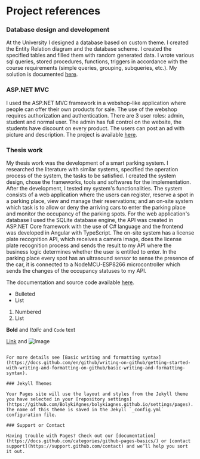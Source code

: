 # Project references


### Database design and development

At the University I designed a database based on custom theme. I created the Entity Relation diagram and the database scheme. I created the specified tables and filled them with random generated data. I wrote various sql queries, stored procedures, functions, triggers in accordance with the course requirements (simple queries, grouping, subqueries, etc.). My solution is documented [here](https://github.com/BolykiAgnes/bolykiagnes.github.io/tree/main/database).


### ASP.NET MVC
I used the ASP.NET MVC framework in a webshop-like application where people can offer their own products for sale. The use of the webshop requires authorization and authentication. There are 3 user roles: admin, student and normal user. The admin has full control on the website, the students have discount on every product. The users can post an ad with picture and description. The project is available [here](https://github.com/BolykiAgnes/bolykiagnes.github.io/tree/main/ASP.NET%20MVC/Hardverapro).


### Thesis work
My thesis work was the development of a smart parking system. I researched the literature with similar systems, specified the operation process of the system, the tasks to be satisfied. I created the system design, chose the frameworks, tools and softwares for the implementation. After the development, I tested my system's functionalities. The system consists of a web application where the users can register, reserve a spot in a parking place, view and manage their reservations; and an on-site system which task is to allow or deny the arriving cars to enter the parking place and monitor the occupancy of the parking spots. For the web application's database I used the SQLite database engine, the API was created in ASP.NET Core framework with the use of C# language and the frontend was developed in Angular with TypeScript. The on-site system has a license plate recognition API, which receives a camera image, does the license plate recognition process and sends the result to my API where the business logic determines whether the user is entitled to enter. In the parking place every spot has an ultrasound sensor to sense the presence of the car, it is connected to a NodeMCU-ESP8266 microcontroller which sends the changes of the occupancy statuses to my API.

The documentation and source code available [here]().
- Bulleted
- List

1. Numbered
2. List

**Bold** and _Italic_ and `Code` text

[Link](url) and ![Image](src)
```

For more details see [Basic writing and formatting syntax](https://docs.github.com/en/github/writing-on-github/getting-started-with-writing-and-formatting-on-github/basic-writing-and-formatting-syntax).

### Jekyll Themes

Your Pages site will use the layout and styles from the Jekyll theme you have selected in your [repository settings](https://github.com/BolykiAgnes/bolykiagnes.github.io/settings/pages). The name of this theme is saved in the Jekyll `_config.yml` configuration file.

### Support or Contact

Having trouble with Pages? Check out our [documentation](https://docs.github.com/categories/github-pages-basics/) or [contact support](https://support.github.com/contact) and we’ll help you sort it out.

